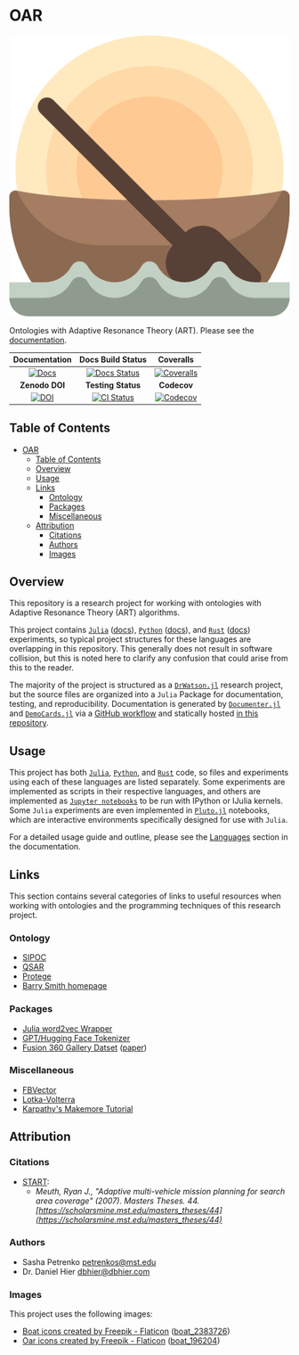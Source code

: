 # OAR

[![oar-header](docs/src/assets/logo.png)][docs-url]

Ontologies with Adaptive Resonance Theory (ART).
Please see the [documentation][docs-url].

| **Documentation** | **Docs Build Status** | **Coveralls** |
|:-----------------:|:---------------------:|:--------:|
| [![Docs][docs-img]][docs-url] | [![Docs Status][doc-status-img]][doc-status-url] | [![Coveralls][coveralls-img]][coveralls-url] |
| **Zenodo DOI** | **Testing Status** | **Codecov** |
| [![DOI][zenodo-img]][zenodo-url] | [![CI Status][ci-img]][ci-url] |  [![Codecov][codecov-img]][codecov-url] |

[doc-status-img]: https://github.com/AP6YC/OAR/actions/workflows/Documentation.yml/badge.svg
[doc-status-url]: https://github.com/AP6YC/OAR/actions/workflows/Documentation.yml

[docs-img]: https://img.shields.io/badge/docs-blue.svg
[docs-url]: https://AP6YC.github.io/OAR/dev/

[ci-img]: https://github.com/AP6YC/OAR/workflows/CI/badge.svg
[ci-url]: https://github.com/AP6YC/OAR/actions?query=workflow%3ACI

[codecov-img]: https://codecov.io/gh/AP6YC/OAR/branch/main/graph/badge.svg
[codecov-url]: https://codecov.io/gh/AP6YC/OAR

[coveralls-img]: https://coveralls.io/repos/github/AP6YC/OAR/badge.svg?branch=main
[coveralls-url]: https://coveralls.io/github/AP6YC/OAR?branch=main

[zenodo-img]: https://zenodo.org/badge/601743357.svg
[zenodo-url]: https://zenodo.org/badge/latestdoi/601743357

## Table of Contents

- [OAR](#oar)
  - [Table of Contents](#table-of-contents)
  - [Overview](#overview)
  - [Usage](#usage)
  - [Links](#links)
    - [Ontology](#ontology)
    - [Packages](#packages)
    - [Miscellaneous](#miscellaneous)
  - [Attribution](#attribution)
    - [Citations](#citations)
    - [Authors](#authors)
    - [Images](#images)

[1]: https://julialang.org/
[2]: https://www.python.org/
[3]: https://docs.julialang.org/en/v1/
[4]: https://juliadynamics.github.io/DrWatson.jl/dev/
[5]: https://jupyter.org/
[6]: https://docs.github.com/en/actions/using-workflows
[7]: https://documenter.juliadocs.org/stable/
[8]: https://democards.juliadocs.org/stable/
[9]: https://www.rust-lang.org/
[10]: https://ap6yc.github.io/OAR/dev/man/languages/
[11]: https://docs.python.org/
[12]: https://www.rust-lang.org/learn
[13]: https://plutojl.org/

## Overview

This repository is a research project for working with ontologies with Adaptive Resonance Theory (ART) algorithms.

This project contains [`Julia`][1] ([docs][3]), [`Python`][2] ([docs][11]), and [`Rust`][9] ([docs][12]) experiments, so typical project structures for these languages are overlapping in this repository.
This generally does not result in software collision, but this is noted here to clarify any confusion that could arise from this to the reader.

The majority of the project is structured as a [`DrWatson.jl`][4] research project, but the source files are organized into a `Julia` Package for documentation, testing, and reproducibility.
Documentation is generated by [`Documenter.jl`][7] and [`DemoCards.jl`][8] via a [GitHub workflow][6] and statically hosted [in this repository][docs-url].

## Usage

This project has both [`Julia`][1], [`Python`][2], and [`Rust`][9] code, so files and experiments using each of these languages are listed separately.
Some experiments are implemented as scripts in their respective languages, and others are implemented as [`Jupyter notebooks`][5] to be run with IPython or IJulia kernels.
Some `Julia` experiments are even implemented in [`Pluto.jl`][13] notebooks, which are interactive environments specifically designed for use with `Julia`.

For a detailed usage guide and outline, please see the [Languages][10] section in the documentation.

## Links

This section contains several categories of links to useful resources when working with ontologies and the programming techniques of this research project.

### Ontology

- [SIPOC](https://www.wikiwand.com/en/SIPOC)
- [QSAR](https://www.wikiwand.com/en/Quantitative_structure%E2%80%93activity_relationship)
- [Protege](https://protege.stanford.edu/)
- [Barry Smith homepage](http://ontology.buffalo.edu/smith/)

### Packages

- [Julia word2vec Wrapper](https://github.com/JuliaText/Word2Vec.jl)
- [GPT/Hugging Face Tokenizer](https://github.com/huggingface/tokenizers)
- [Fusion 360 Gallery Datset](https://github.com/AutodeskAILab/Fusion360GalleryDataset) ([paper](https://arxiv.org/pdf/2010.02392.pdf))

### Miscellaneous

- [FBVector](https://github.com/facebook/folly/blob/main/folly/docs/FBVector.md)
- [Lotka-Volterra](https://www.wikiwand.com/en/Lotka%E2%80%93Volterra_equations)
- [Karpathy's Makemore Tutorial](https://youtu.be/PaCmpygFfXo)

## Attribution

### Citations

- [START](https://scholarsmine.mst.edu/masters_theses/44):
  - _Meuth, Ryan J., "Adaptive multi-vehicle mission planning for search area coverage" (2007). Masters Theses. 44. [https://scholarsmine.mst.edu/masters_theses/44](https://scholarsmine.mst.edu/masters_theses/44)_

### Authors

- Sasha Petrenko <petrenkos@mst.edu>
- Dr. Daniel Hier <dbhier@dbhier.com>

### Images

This project uses the following images:

- [Boat icons created by Freepik - Flaticon](https://www.flaticon.com/free-icons/boat) ([boat_2383726](https://www.flaticon.com/free-icon/boat_2383726))
- [Oar icons created by Freepik - Flaticon](https://www.flaticon.com/free-icons/oar) ([boat_196204](https://www.flaticon.com/free-icon/boat_196204))
